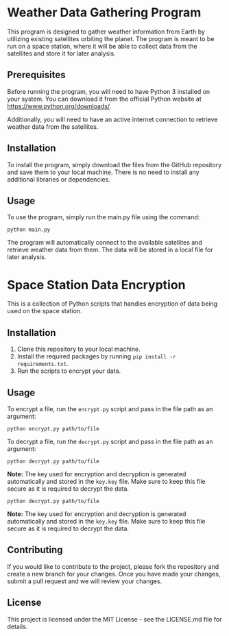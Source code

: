 # Weather Data Gathering Program

This program is designed to gather weather information from Earth by utilizing existing satellites orbiting the planet. The program is meant to be run on a space station, where it will be able to collect data from the satellites and store it for later analysis.

## Prerequisites

Before running the program, you will need to have Python 3 installed on your system. You can download it from the official Python website at https://www.python.org/downloads/.

Additionally, you will need to have an active internet connection to retrieve weather data from the satellites.

## Installation

To install the program, simply download the files from the GitHub repository and save them to your local machine. There is no need to install any additional libraries or dependencies.

## Usage

To use the program, simply run the main.py file using the command:

`python main.py`

The program will automatically connect to the available satellites and retrieve weather data from them. The data will be stored in a local file for later analysis.

# Space Station Data Encryption

This is a collection of Python scripts that handles encryption of data being used on the space station. 

## Installation

1. Clone this repository to your local machine.
2. Install the required packages by running `pip install -r requirements.txt`.
3. Run the scripts to encrypt your data.

## Usage

To encrypt a file, run the `encrypt.py` script and pass in the file path as an argument:

`python encrypt.py path/to/file`

To decrypt a file, run the `decrypt.py` script and pass in the file path as an argument:

`python decrypt.py path/to/file`

**Note:** The key used for encryption and decryption is generated automatically and stored in the `key.key` file. Make sure to keep this file secure as it is required to decrypt the data.

`python decrypt.py path/to/file`

**Note:** The key used for encryption and decryption is generated automatically and stored in the `key.key` file. Make sure to keep this file secure as it is required to decrypt the data.

## Contributing

If you would like to contribute to the project, please fork the repository and create a new branch for your changes. Once you have made your changes, submit a pull request and we will review your changes.

## License

This project is licensed under the MIT License - see the LICENSE.md file for details.
